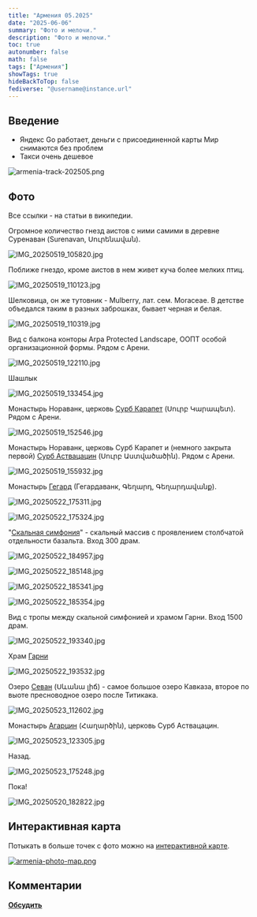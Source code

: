 ```yaml
---
title: "Армения 05.2025"
date: "2025-06-06"
summary: "Фото и мелочи."
description: "Фото и мелочи."
toc: true
autonumber: false
math: false
tags: ["Армения"]
showTags: true
hideBackToTop: false
fediverse: "@username@instance.url"
---
```


## Введение

* Яндекс Go работает, деньги с присоединенной карты Мир снимаются без проблем
* Такси очень дешевое

![armenia-track-202505.png](armenia-track-202505.png "Трек поездки")

## Фото

Все ссылки - на статьи в википедии.

Огромное количество гнезд аистов с ними самими в деревне Суренаван (Surenavan, Սուրենավան).

![IMG_20250519_105820.jpg](IMG_20250519_105820.jpg)

Поближе гнездо, кроме аистов в нем живет куча более мелких птиц.

![IMG_20250519_110123.jpg](IMG_20250519_110123.jpg)

Шелковица, он же тутовник - Mulberry, лат. сем. Moraceae. В детстве объедался таким в разных заброшках, бывает черная и белая.

![IMG_20250519_110319.jpg](IMG_20250519_110319.jpg)

Вид с балкона конторы Arpa Protected Landscape, ООПТ особой организационной формы. Рядом с Арени.

![IMG_20250519_122110.jpg](IMG_20250519_122110.jpg)

Шашлык

![IMG_20250519_133454.jpg](IMG_20250519_133454.jpg)

Монастырь Нораванк, церковь [Сурб Карапет](https://ru.wikipedia.org/wiki/%D0%9D%D0%BE%D1%80%D0%B0%D0%B2%D0%B0%D0%BD%D0%BA#%D0%A6%D0%B5%D1%80%D0%BA%D0%BE%D0%B2%D1%8C_%D0%A1%D1%83%D1%80%D0%B1_%D0%9A%D0%B0%D1%80%D0%B0%D0%BF%D0%B5%D1%82) (Սուրբ Կարապետ). Рядом с Арени.

![IMG_20250519_152546.jpg](IMG_20250519_152546.jpg)

Монастырь Нораванк, церковь Сурб Карапет и (немного закрыта первой) [Сурб Аствацацин](https://ru.wikipedia.org/wiki/%D0%9D%D0%BE%D1%80%D0%B0%D0%B2%D0%B0%D0%BD%D0%BA#%D0%A6%D0%B5%D1%80%D0%BA%D0%BE%D0%B2%D1%8C_%D0%A1%D1%83%D1%80%D0%B1_%D0%90%D1%81%D1%82%D0%B2%D0%B0%D1%86%D0%B0%D1%86%D0%B8%D0%BD) (Սուրբ Աստվածածին). Рядом с Арени.

![IMG_20250519_155932.jpg](IMG_20250519_155932.jpg)

Монастырь [Гегард](https://ru.wikipedia.org/wiki/%D0%93%D0%B5%D0%B3%D0%B0%D1%80%D0%B4) (Гегардаванк, Գեղարդ, Գեղարդավանք).

![IMG_20250522_175311.jpg](IMG_20250522_175311.jpg)

![IMG_20250522_175324.jpg](IMG_20250522_175324.jpg)

"[Скальная симфония](https://ru.wikipedia.org/wiki/%D0%A1%D0%B8%D0%BC%D1%84%D0%BE%D0%BD%D0%B8%D1%8F_%D0%BA%D0%B0%D0%BC%D0%BD%D0%B5%D0%B9)" - скальный массив с проявлением столбчатой отдельности базальта. Вход 300 драм.

![IMG_20250522_184957.jpg](IMG_20250522_184957.jpg)

![IMG_20250522_185148.jpg](IMG_20250522_185148.jpg)

![IMG_20250522_185341.jpg](IMG_20250522_185341.jpg)

![IMG_20250522_185354.jpg](IMG_20250522_185354.jpg)

Вид с тропы между скальной симфонией и храмом Гарни. Вход 1500 драм.

![IMG_20250522_193340.jpg](IMG_20250522_193340.jpg)

Храм [Гарни](https://ru.wikipedia.org/wiki/%D0%93%D0%B0%D1%80%D0%BD%D0%B8_(%D1%85%D1%80%D0%B0%D0%BC))

![IMG_20250522_193532.jpg](IMG_20250522_193532.jpg)

Озеро [Севан](https://ru.wikipedia.org/wiki/%D0%A1%D0%B5%D0%B2%D0%B0%D0%BD) (Սևանա լիճ) - самое большое озеро Кавказа, второе по выоте пресноводное озеро после Титикака.

![IMG_20250523_112602.jpg](IMG_20250523_112602.jpg)

Монастырь [Агарцин](https://ru.wikipedia.org/wiki/%D0%90%D0%B3%D0%B0%D1%80%D1%86%D0%B8%D0%BD_(%D0%BC%D0%BE%D0%BD%D0%B0%D1%81%D1%82%D1%8B%D1%80%D1%8C)) (Հաղարծին), церковь Сурб Аствацацин.

![IMG_20250523_123305.jpg](IMG_20250523_123305.jpg)

Назад.

![IMG_20250523_175248.jpg](IMG_20250523_175248.jpg)

Пока!

![IMG_20250520_182822.jpg](IMG_20250520_182822.jpg)

## Интерактивная карта

Потыкать в больше точек с фото можно на [интерактивной карте](https://maxim.nextgis.com/resource/8247/display?panel=layers).

[![armenia-photo-map.png](armenia-photo-map.png)](https://maxim.nextgis.com/resource/8247/display?panel=layers)

## Комментарии

[**Обсудить**](https://t.me/answer42geo/93)
